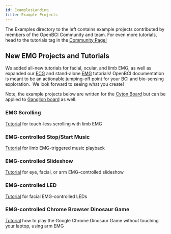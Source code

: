 ```yaml
---
id: ExamplesLanding
title: Example Projects
---
```

The Examples directory to the left contains example projects contributed by members of the OpenBCI Community and team. For even more tutorials, head to the tutorials tag in the [Community Page!](openbci.com/community)

## New EMG Projects and Tutorials

We added all-new tutorials for facial, ocular, and limb EMG, as well as expanded our [ECG](https://docs.openbci.com/docs/GettingStarted/Biosensing-Setups/ECGSetup) and stand-alone [EMG](https://docs.openbci.com/docs/GettingStarted/Biosensing-Setups/EMGSetup) tutorials! OpenBCI documentation is meant to be an actionable jumping-off point for your BCI and bio-sensing exploration.  We look forward to seeing what you create!

Note, the example projects below are written for the [Cyton Board](https://shop.openbci.com/collections/frontpage/products/cyton-biosensing-board-8-channel) but can be applied to [Ganglion board](https://shop.openbci.com/collections/frontpage/products/ganglion-board) as well.

### EMG Scrolling

[Tutorial](https://docs.openbci.com/docs/Examples/EMGProjects/EMGscrolling) for touch-less scrolling with limb EMG

### EMG-controlled Stop/Start Music

[Tutorial](https://docs.openbci.com/docs/Examples/EMGProjects/EMGmusic) for limb EMG-triggered music playback

### EMG-controlled Slideshow

[Tutorial](https://docs.openbci.com/docs/Examples/EMGProjects/EMGslideshow) for eye, facial, or arm EMG-controlled slideshow

### EMG-controlled LED

[Tutorial](https://docs.openbci.com/docs/Examples/EMGProjects/EMG_LED) for facial EMG-controlled LEDs

### EMG-controlled Chrome Browser Dinosaur Game

[Tutorial](https://docs.openbci.com/docs/Examples/EMGProjects/EMG_Chrome_Dino_Game) how to play the Google Chrome Dinosaur Game without touching your laptop, using arm EMG
